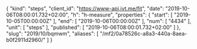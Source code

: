 {
  "kind": "steps",
  "client_id": "https://www-api.jvt.me/fit",
  "date": "2019-10-06T08:00:01.732+02:00",
  "h": "h-measure",
  "properties": {
    "start": [
      "2019-10-05T00:00:00Z"
    ],
    "end": [
      "2019-10-06T00:00:00Z"
    ],
    "num": [
      "4434"
    ],
    "unit": [
      "steps"
    ],
    "published": [
      "2019-10-06T08:00:01.732+02:00"
    ]
  },
  "slug": "2019/10/bqmwm",
  "aliases": [
    "/mf2/0a78526c-a8a3-440a-8aea-b0f2911d2960/"
  ]
}
